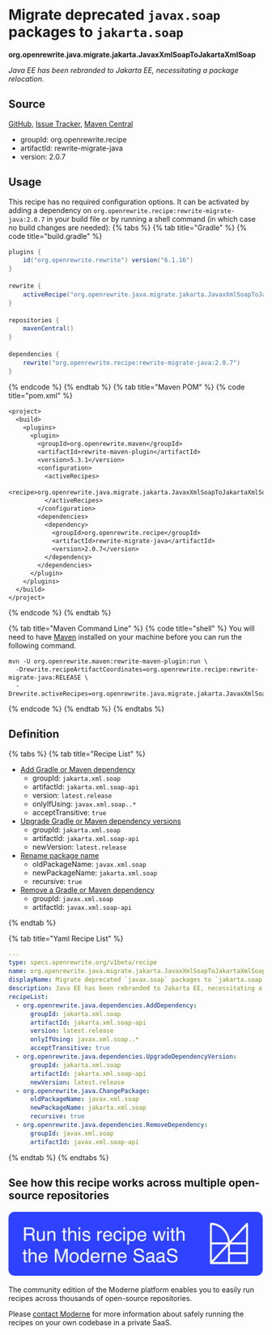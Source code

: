 # Migrate deprecated `javax.soap` packages to `jakarta.soap`

**org.openrewrite.java.migrate.jakarta.JavaxXmlSoapToJakartaXmlSoap**

_Java EE has been rebranded to Jakarta EE, necessitating a package relocation._

## Source

[GitHub](https://github.com/openrewrite/rewrite-migrate-java/blob/main/src/main/resources/META-INF/rewrite/jakarta-ee-9.yml), [Issue Tracker](https://github.com/openrewrite/rewrite-migrate-java/issues), [Maven Central](https://central.sonatype.com/artifact/org.openrewrite.recipe/rewrite-migrate-java/2.0.7/jar)

* groupId: org.openrewrite.recipe
* artifactId: rewrite-migrate-java
* version: 2.0.7


## Usage

This recipe has no required configuration options. It can be activated by adding a dependency on `org.openrewrite.recipe:rewrite-migrate-java:2.0.7` in your build file or by running a shell command (in which case no build changes are needed): 
{% tabs %}
{% tab title="Gradle" %}
{% code title="build.gradle" %}
```groovy
plugins {
    id("org.openrewrite.rewrite") version("6.1.16")
}

rewrite {
    activeRecipe("org.openrewrite.java.migrate.jakarta.JavaxXmlSoapToJakartaXmlSoap")
}

repositories {
    mavenCentral()
}

dependencies {
    rewrite("org.openrewrite.recipe:rewrite-migrate-java:2.0.7")
}
```
{% endcode %}
{% endtab %}
{% tab title="Maven POM" %}
{% code title="pom.xml" %}
```markup
<project>
  <build>
    <plugins>
      <plugin>
        <groupId>org.openrewrite.maven</groupId>
        <artifactId>rewrite-maven-plugin</artifactId>
        <version>5.3.1</version>
        <configuration>
          <activeRecipes>
            <recipe>org.openrewrite.java.migrate.jakarta.JavaxXmlSoapToJakartaXmlSoap</recipe>
          </activeRecipes>
        </configuration>
        <dependencies>
          <dependency>
            <groupId>org.openrewrite.recipe</groupId>
            <artifactId>rewrite-migrate-java</artifactId>
            <version>2.0.7</version>
          </dependency>
        </dependencies>
      </plugin>
    </plugins>
  </build>
</project>
```
{% endcode %}
{% endtab %}

{% tab title="Maven Command Line" %}
{% code title="shell" %}
You will need to have [Maven](https://maven.apache.org/download.cgi) installed on your machine before you can run the following command.

```shell
mvn -U org.openrewrite.maven:rewrite-maven-plugin:run \
  -Drewrite.recipeArtifactCoordinates=org.openrewrite.recipe:rewrite-migrate-java:RELEASE \
  -Drewrite.activeRecipes=org.openrewrite.java.migrate.jakarta.JavaxXmlSoapToJakartaXmlSoap
```
{% endcode %}
{% endtab %}
{% endtabs %}

## Definition

{% tabs %}
{% tab title="Recipe List" %}
* [Add Gradle or Maven dependency](../../../java/dependencies/adddependency.md)
  * groupId: `jakarta.xml.soap`
  * artifactId: `jakarta.xml.soap-api`
  * version: `latest.release`
  * onlyIfUsing: `javax.xml.soap..*`
  * acceptTransitive: `true`
* [Upgrade Gradle or Maven dependency versions](../../../java/dependencies/upgradedependencyversion.md)
  * groupId: `jakarta.xml.soap`
  * artifactId: `jakarta.xml.soap-api`
  * newVersion: `latest.release`
* [Rename package name](../../../java/changepackage.md)
  * oldPackageName: `javax.xml.soap`
  * newPackageName: `jakarta.xml.soap`
  * recursive: `true`
* [Remove a Gradle or Maven dependency](../../../java/dependencies/removedependency.md)
  * groupId: `javax.xml.soap`
  * artifactId: `javax.xml.soap-api`

{% endtab %}

{% tab title="Yaml Recipe List" %}
```yaml
---
type: specs.openrewrite.org/v1beta/recipe
name: org.openrewrite.java.migrate.jakarta.JavaxXmlSoapToJakartaXmlSoap
displayName: Migrate deprecated `javax.soap` packages to `jakarta.soap`
description: Java EE has been rebranded to Jakarta EE, necessitating a package relocation.
recipeList:
  - org.openrewrite.java.dependencies.AddDependency:
      groupId: jakarta.xml.soap
      artifactId: jakarta.xml.soap-api
      version: latest.release
      onlyIfUsing: javax.xml.soap..*
      acceptTransitive: true
  - org.openrewrite.java.dependencies.UpgradeDependencyVersion:
      groupId: jakarta.xml.soap
      artifactId: jakarta.xml.soap-api
      newVersion: latest.release
  - org.openrewrite.java.ChangePackage:
      oldPackageName: javax.xml.soap
      newPackageName: jakarta.xml.soap
      recursive: true
  - org.openrewrite.java.dependencies.RemoveDependency:
      groupId: javax.xml.soap
      artifactId: javax.xml.soap-api

```
{% endtab %}
{% endtabs %}

## See how this recipe works across multiple open-source repositories

[![Moderne Link Image](/.gitbook/assets/ModerneRecipeButton.png)](https://app.moderne.io/recipes/org.openrewrite.java.migrate.jakarta.JavaxXmlSoapToJakartaXmlSoap)

The community edition of the Moderne platform enables you to easily run recipes across thousands of open-source repositories.

Please [contact Moderne](https://moderne.io/product) for more information about safely running the recipes on your own codebase in a private SaaS.
